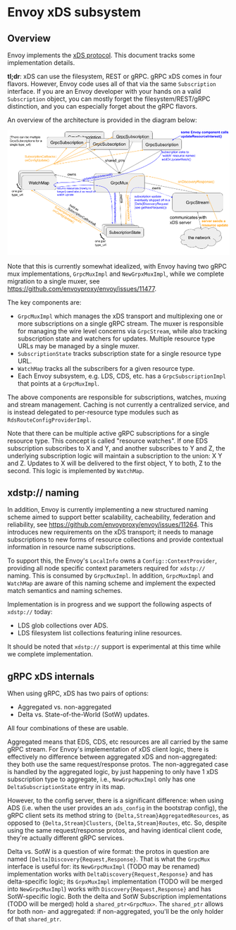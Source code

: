 # Envoy xDS subsystem

## Overview

Envoy implements the [xDS
protocol](https://www.envoyproxy.io/docs/envoy/latest/api-docs/xds_protocol). This document tracks
some implementation details.

**tl;dr**: xDS can use the filesystem, REST or gRPC. gRPC xDS comes in four flavors.
However, Envoy code uses all of that via the same `Subscription` interface.
If you are an Envoy developer with your hands on a valid `Subscription` object,
you can mostly forget the filesystem/REST/gRPC distinction, and you can
especially forget about the gRPC flavors.

An overview of the architecture is provided in the diagram below:

![xDS implementation architecture overview](xDS_code_diagram.png)

Note that this is currently somewhat idealized, with Envoy having two gRPC mux implementations,
`GrpcMuxImpl` and `NewGrpxMuxImpl`, while we complete migration to a single muxer, see
https://github.com/envoyproxy/envoy/issues/11477.

The key components are:
* `GrpcMuxImpl` which manages the xDS transport and multiplexing one or more subscriptions on a
  single gRPC stream. The muxer is responsible for managing the wire level concerns via
  `GrpcStream`, while also tracking subscription state and watchers for updates. Multiple resource
  type URLs may be managed by a single muxer.
* `SubscriptionState` tracks subscription state for a single resource type URL.
* `WatchMap` tracks all the subscribers for a given resource type.
* Each Envoy subsystem, e.g. LDS, CDS, etc. has a `GrpcSubscriptionImpl` that points at a `GrpcMuxImpl`.

The above components are responsible for subscriptions, watches, muxing and stream management.
Caching is not currently a centralized service, and is instead delegated to per-resource type
modules such as `RdsRouteConfigProviderImpl`.

Note that there can be multiple active gRPC subscriptions for a single resource type. This concept
is called "resource watches". If one EDS subscription subscribes to X and Y, and another subscribes
to Y and Z, the underlying subscription logic will maintain a subscription to the union: X Y and Z.
Updates to X will be delivered to the first object, Y to both, Z to the second. This logic is
implemented by `WatchMap`.

## xdstp:// naming

In addition, Envoy is currently implementing a new structured naming scheme aimed to support
better scalability, cacheability, federation and reliability, see
https://github.com/envoyproxy/envoy/issues/11264. This introduces new requirements on the xDS
transport; it needs to manage subscriptions to new forms of resource collections and provide
contextual information in resource name subscriptions.

To support this, the Envoy's `LocalInfo` owns a `Config::ContextProvider`, providing all node
specific context parameters required for `xdstp://` naming. This is consumed by `GrpcMuxImpl`. In
addition, `GrpcMuxImpl` and `WatchMap` are aware of this naming scheme and implement the expected
match semantics and naming schemes.

Implementation is in progress and we support the following aspects of `xdstp://` today:
* LDS glob collections over ADS.
* LDS filesystem list collections featuring inline resources.

It should be noted that `xdstp://` support is experimental at this time while we complete
implementation.

## gRPC xDS internals

When using gRPC, xDS has two pairs of options:
* Aggregated vs. non-aggregated
* Delta vs. State-of-the-World (SotW) updates.

All four combinations of these are usable.

Aggregated means that EDS, CDS, etc resources are all carried by the same gRPC stream.
For Envoy's implementation of xDS client logic, there is effectively no difference
between aggregated xDS and non-aggregated: they both use the same request/response protos. The
non-aggregated case is handled by the aggregated logic, by just
happening to only have 1 xDS subscription type to aggregate, i.e., `NewGrpcMuxImpl` only has one
`DeltaSubscriptionState` entry in its map.

However, to the config server, there is a significant difference: when using ADS (i.e. when
the user provides an `ads_config` in the bootstrap config), the gRPC client sets
its method string to `{Delta,Stream}AggregatedResources`, as opposed to `{Delta,Stream}Clusters`,
`{Delta,Stream}Routes`, etc. So, despite using the same request/response protos,
and having identical client code, they're actually different gRPC services.

Delta vs. SotW is a question of wire format: the protos in question are named
`[Delta]Discovery{Request,Response}`. That is what the `GrpcMux` interface is useful for: its
`NewGrpcMuxImpl` (TODO may be renamed) implementation works with `DeltaDiscovery{Request,Response}` and has
delta-specific logic; its `GrpxMuxImpl` implementation (TODO will be merged into `NewGrpcMuxImpl`)
works with `Discovery{Request,Response}` and has SotW-specific logic. Both the delta and SotW
Subscription implementations (TODO will be merged) hold a `shared_ptr<GrpcMux>`. The `shared_ptr`
allows for both non- and aggregated: if non-aggregated, you'll be the only holder of that
`shared_ptr`.
